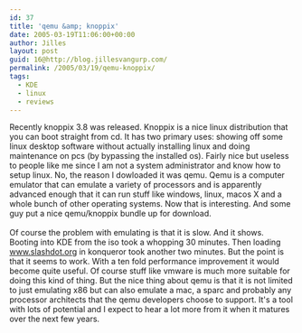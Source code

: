 ```yaml
---
id: 37
title: 'qemu &amp; knoppix'
date: 2005-03-19T11:06:00+00:00
author: Jilles
layout: post
guid: 16@http://blog.jillesvangurp.com/
permalink: /2005/03/19/qemu-knoppix/
tags:
  - KDE
  - linux
  - reviews
---
```

 Recently knoppix 3.8 was released. Knoppix is a nice linux distribution that you can boot straight from cd. It has two primary uses: showing off some linux desktop software without actually installing linux and doing maintenance on pcs (by bypassing the installed os). Fairly nice but useless to people like me since I am not a system administrator and know how to setup linux. No, the reason I dowloaded it was qemu. Qemu is a computer emulator that can emulate a variety of processors and is apparently advanced enough that it can run stuff like windows, linux, macos X and a whole bunch of other operating systems. Now that is interesting. And some guy put a nice qemu/knoppix bundle up for download.<br />
<br />
Of course the problem with emulating is that it is slow. And it shows. Booting into KDE from the iso took a whopping 30 minutes. Then loading www.slashdot.org in konqueror took another two minutes. But the point is that it seems to work. With a ten fold performance improvement it would become quite useful. Of course stuff like vmware is much more suitable for doing this kind of thing. But the nice thing about qemu is that it is not limited to just emulating x86 but can also emulate a mac, a sparc and probably any processor architects that the qemu developers choose to support. It's a tool with lots of potential and I expect to hear a lot more from it when it matures over the next few years. 